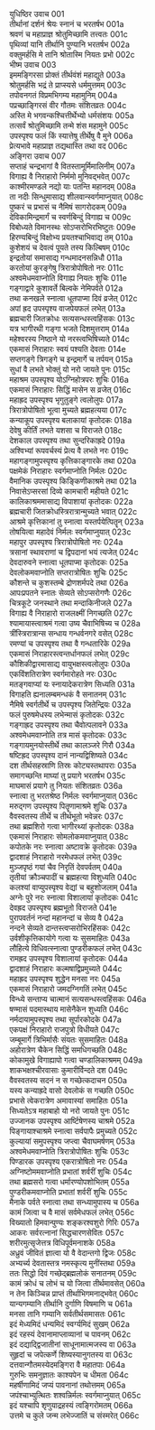 युधिष्ठिर उवाच	001  
तीर्थानां दर्शनं श्रेयः स्नानं च भरतर्षभ	001a  
श्रवणं च महाप्राज्ञ श्रोतुमिच्छामि तत्त्वतः	001c  
पृथिव्यां यानि तीर्थानि पुण्यानि भरतर्षभ	002a  
वक्तुमर्हसि मे तानि श्रोतास्मि नियतः प्रभो	002c  
भीष्म उवाच	003  
इममङ्गिरसा प्रोक्तं तीर्थवंशं महाद्युते	003a  
श्रोतुमर्हसि भद्रं ते प्राप्स्यसे धर्ममुत्तमम्	003c  
तपोवनगतं विप्रमभिगम्य महामुनिम्	004a  
पप्रच्छाङ्गिरसं वीर गौतमः संशितव्रतः	004c  
अस्ति मे भगवन्कश्चित्तीर्थेभ्यो धर्मसंशयः	005a  
तत्सर्वं श्रोतुमिच्छामि तन्मे शंस महामुने	005c  
उपस्पृश्य फलं किं स्यात्तेषु तीर्थेषु वै मुने	006a  
प्रेत्यभावे महाप्राज्ञ तद्यथास्ति तथा वद	006c  
अङ्गिरा उवाच	007  
सप्ताहं चन्द्रभागां वै वितस्तामूर्मिमालिनीम्	007a  
विगाह्य वै निराहारो निर्ममो मुनिवद्भवेत्	007c  
काश्मीरमण्डले नद्यो याः पतन्ति महानदम्	008a  
ता नदीः सिन्धुमासाद्य शीलवान्स्वर्गमाप्नुयात्	008c  
पुष्करं च प्रभासं च नैमिषं सागरोदकम्	009a  
देविकामिन्द्रमार्गं च स्वर्णबिन्दुं विगाह्य च	009c  
विबोध्यते विमानस्थः सोऽप्सरोभिरभिष्टुतः	009e  
हिरण्यबिन्दुं विक्षोभ्य प्रयतश्चाभिवाद्य तम्	010a  
कुशेशयं च देवत्वं पूयते तस्य किल्बिषम्	010c  
इन्द्रतोयां समासाद्य गन्धमादनसन्निधौ	011a  
करतोयां कुरङ्गेषु त्रिरात्रोपोषितो नरः	011c  
अश्वमेधमवाप्नोति विगाह्य नियतः शुचिः	011e  
गङ्गाद्वारे कुशावर्ते बिल्वके नेमिपर्वते	012a  
तथा कनखले स्नात्वा धूतपाप्मा दिवं व्रजेत्	012c  
अपां ह्रद उपस्पृश्य वाजपेयफलं लभेत्	013a  
ब्रह्मचारी जितक्रोधः सत्यसन्धस्त्वहिंसकः	013c  
यत्र भागीरथी गङ्गा भजते दिशमुत्तराम्	014a  
महेश्वरस्य निष्ठाने यो नरस्त्वभिषिच्यते	014c  
एकमासं निराहारः स्वयं पश्यति देवताः	014e  
सप्तगङ्गे त्रिगङ्गे च इन्द्रमार्गे च तर्पयन्	015a  
सुधां वै लभते भोक्तुं यो नरो जायते पुनः	015c  
महाश्रम उपस्पृश्य योऽग्निहोत्रपरः शुचिः	016a  
एकमासं निराहारः सिद्धिं मासेन स व्रजेत्	016c  
महाह्रद उपस्पृश्य भृगुतुङ्गे त्वलोलुपः	017a  
त्रिरात्रोपोषितो भूत्वा मुच्यते ब्रह्महत्यया	017c  
कन्याकूप उपस्पृश्य बलाकायां कृतोदकः	018a  
देवेषु कीर्तिं लभते यशसा च विराजते	018c  
देशकाल उपस्पृश्य तथा सुन्दरिकाह्रदे	019a  
अश्विभ्यां रूपवर्चस्यं प्रेत्य वै लभते नरः	019c  
महागङ्गामुपस्पृश्य कृत्तिकाङ्गारके तथा	020a  
पक्षमेकं निराहारः स्वर्गमाप्नोति निर्मलः	020c  
वैमानिक उपस्पृश्य किङ्किणीकाश्रमे तथा	021a  
निवासेऽप्सरसां दिव्ये कामचारी महीयते	021c  
कालिकाश्रममासाद्य विपाशायां कृतोदकः	022a  
ब्रह्मचारी जितक्रोधस्त्रिरात्रान्मुच्यते भवात्	022c  
आश्रमे कृत्तिकानां तु स्नात्वा यस्तर्पयेत्पितॄन्	023a  
तोषयित्वा महादेवं निर्मलः स्वर्गमाप्नुयात्	023c  
महापुर उपस्पृश्य त्रिरात्रोपोषितो नरः	024a  
त्रसानां स्थावराणां च द्विपदानां भयं त्यजेत्	024c  
देवदारुवने स्नात्वा धूतपाप्मा कृतोदकः	025a  
देवलोकमवाप्नोति सप्तरात्रोषितः शुचिः	025c  
कौशन्ते च कुशस्तम्बे द्रोणशर्मपदे तथा	026a  
आपःप्रपतने स्नातः सेव्यते सोऽप्सरोगणैः	026c  
चित्रकूटे जनस्थाने तथा मन्दाकिनीजले	027a  
विगाह्य वै निराहारो राजलक्ष्मीं निगच्छति	027c  
श्यामायास्त्वाश्रमं गत्वा उष्य चैवाभिषिच्य च	028a  
त्रींस्त्रिरात्रान्स सन्धाय गन्धर्वनगरे वसेत्	028c  
रमण्यां च उपस्पृश्य तथा वै गन्धतारिके	029a  
एकमासं निराहारस्त्वन्तर्धानफलं लभेत्	029c  
कौशिकीद्वारमासाद्य वायुभक्षस्त्वलोलुपः	030a  
एकविंशतिरात्रेण स्वर्गमारोहते नरः	030c  
मतङ्गवाप्यां यः स्नायादेकरात्रेण सिध्यति	031a  
विगाहति ह्यनालम्बमन्धकं वै सनातनम्	031c  
नैमिषे स्वर्गतीर्थे च उपस्पृश्य जितेन्द्रियः	032a  
फलं पुरुषमेधस्य लभेन्मासं कृतोदकः	032c  
गङ्गाह्रद उपस्पृश्य तथा चैवोत्पलावने	033a  
अश्वमेधमवाप्नोति तत्र मासं कृतोदकः	033c  
गङ्गायमुनयोस्तीर्थे तथा कालञ्जरे गिरौ	034a  
षष्टिह्रद उपस्पृश्य दानं नान्यद्विशिष्यते	034c  
दश तीर्थसहस्राणि तिस्रः कोट्यस्तथापराः	035a  
समागच्छन्ति माघ्यां तु प्रयागे भरतर्षभ	035c  
माघमासं प्रयागे तु नियतः संशितव्रतः	036a  
स्नात्वा तु भरतश्रेष्ठ निर्मलः स्वर्गमाप्नुयात्	036c  
मरुद्गण उपस्पृश्य पितॄणामाश्रमे शुचिः	037a  
वैवस्वतस्य तीर्थे च तीर्थभूतो भवेन्नरः	037c  
तथा ब्रह्मशिरो गत्वा भागीरथ्यां कृतोदकः	038a  
एकमासं निराहारः सोमलोकमवाप्नुयात्	038c  
कपोतके नरः स्नात्वा अष्टावक्रे कृतोदकः	039a  
द्वादशाहं निराहारो नरमेधफलं लभेत्	039c  
मुञ्जपृष्ठं गयां चैव निरृतिं देवपर्वतम्	040a  
तृतीयां क्रौञ्चपादीं च ब्रह्महत्या विशुध्यति	040c  
कलश्यां वाप्युपस्पृश्य वेद्यां च बहुशोजलाम्	041a  
अग्नेः पुरे नरः स्नात्वा विशालायां कृतोदकः	041c  
देवह्रद उपस्पृश्य ब्रह्मभूतो विराजते	041e  
पुरापवर्तनं नन्दां महानन्दां च सेव्य वै	042a  
नन्दने सेव्यते दान्तस्त्वप्सरोभिरहिंसकः	042c  
उर्वशीकृत्तिकायोगे गत्वा यः सुसमाहितः	043a  
लौहित्ये विधिवत्स्नात्वा पुण्डरीकफलं लभेत्	043c  
रामह्रद उपस्पृश्य विशालायां कृतोदकः	044a  
द्वादशाहं निराहारः कल्मषाद्विप्रमुच्यते	044c  
महाह्रद उपस्पृश्य शुद्धेन मनसा नरः	045a  
एकमासं निराहारो जमदग्निगतिं लभेत्	045c  
विन्ध्ये सन्ताप्य चात्मानं सत्यसन्धस्त्वहिंसकः	046a  
षण्मासं पदमास्थाय मासेनैकेन शुध्यति	046c  
नर्मदायामुपस्पृश्य तथा सूर्पारकोदके	047a  
एकपक्षं निराहारो राजपुत्रो विधीयते	047c  
जम्बूमार्गे त्रिभिर्मासैः संयतः सुसमाहितः	048a  
अहोरात्रेण चैकेन सिद्धिं समधिगच्छति	048c  
कोकामुखे विगाह्यापो गत्वा चण्डालिकाश्रमम्	049a  
शाकभक्षश्चीरवासाः कुमारीर्विन्दते दश	049c  
वैवस्वतस्य सदनं न स गच्छेत्कदाचन	050a  
यस्य कन्याह्रदे वासो देवलोकं स गच्छति	050c  
प्रभासे त्वेकरात्रेण अमावास्यां समाहितः	051a  
सिध्यतेऽत्र महाबाहो यो नरो जायते पुनः	051c  
उज्जानक उपस्पृश्य आर्ष्टिषेणस्य चाश्रमे	052a  
पिङ्गायाश्चाश्रमे स्नात्वा सर्वपापैः प्रमुच्यते	052c  
कुल्यायां समुपस्पृश्य जप्त्वा चैवाघमर्षणम्	053a  
अश्वमेधमवाप्नोति त्रिरात्रोपोषितः शुचिः	053c  
पिण्डारक उपस्पृश्य एकरात्रोषितो नरः	054a  
अग्निष्टोममवाप्नोति प्रभातां शर्वरीं शुचिः	054c  
तथा ब्रह्मसरो गत्वा धर्मारण्योपशोभितम्	055a  
पुण्डरीकमवाप्नोति प्रभातां शर्वरीं शुचिः	055c  
मैनाके पर्वते स्नात्वा तथा सन्ध्यामुपास्य च	056a  
कामं जित्वा च वै मासं सर्वमेधफलं लभेत्	056c  
विख्यातो हिमवान्पुण्यः शङ्करश्वशुरो गिरिः	057a  
आकरः सर्वरत्नानां सिद्धचारणसेवितः	057c  
शरीरमुत्सृजेत्तत्र विधिपूर्वमनाशके	058a  
अध्रुवं जीवितं ज्ञात्वा यो वै वेदान्तगो द्विजः	058c  
अभ्यर्च्य देवतास्तत्र नमस्कृत्य मुनींस्तथा	059a  
ततः सिद्धो दिवं गच्छेद्ब्रह्मलोकं सनातनम्	059c  
कामं क्रोधं च लोभं च यो जित्वा तीर्थमावसेत्	060a  
न तेन किञ्चिन्न प्राप्तं तीर्थाभिगमनाद्भवेत्	060c  
यान्यगम्यानि तीर्थानि दुर्गाणि विषमाणि च	061a  
मनसा तानि गम्यानि सर्वतीर्थसमासतः	061c  
इदं मेध्यमिदं धन्यमिदं स्वर्ग्यमिदं सुखम्	062a  
इदं रहस्यं देवानामाप्लाव्यानां च पावनम्	062c  
इदं दद्याद्द्विजातीनां साधूनामात्मजस्य वा	063a  
सुहृदां च जपेत्कर्णे शिष्यस्यानुगतस्य वा	063c  
दत्तवान्गौतमस्येदमङ्गिरा वै महातपाः	064a  
गुरुभिः समनुज्ञातः काश्यपेन च धीमता	064c  
महर्षीणामिदं जप्यं पावनानां तथोत्तमम्	065a  
जपंश्चाभ्युत्थितः शश्वन्निर्मलः स्वर्गमाप्नुयात्	065c  
इदं यश्चापि शृणुयाद्रहस्यं त्वङ्गिरोमतम्	066a  
उत्तमे च कुले जन्म लभेज्जातिं च संस्मरेत्	066c  
